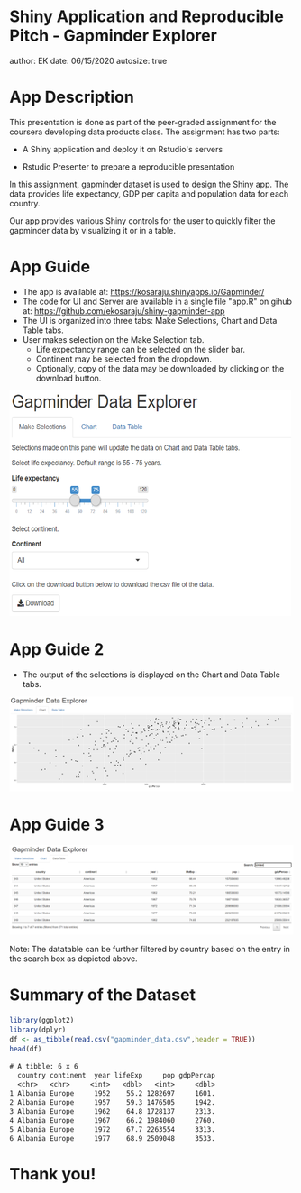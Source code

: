 Shiny Application and Reproducible Pitch - Gapminder Explorer
========================================================
author: EK
date: 06/15/2020
autosize: true

App Description
========================================================

This presentation is done as part of the peer-graded assignment for 
the coursera developing data products class. 
The assignment has two parts:

- A Shiny application and deploy it on Rstudio's servers

- Rstudio Presenter to prepare a reproducible presentation

In this assignment, gapminder dataset is used to design the Shiny app. 
The data provides life expectancy, GDP per capita and population data
for each country.

Our app provides various Shiny controls for the user to quickly filter
the gapminder data by visualizing it or in a table.

App Guide
========================================================

- The app is available at: <https://kosaraju.shinyapps.io/Gapminder/>
- The code for UI and Server are available in a single file "app.R" on gihub at:
<https://github.com/ekosaraju/shiny-gapminder-app>
- The UI is organized into three tabs: Make Selections, Chart and Data Table 
  tabs.
- User makes selection on the Make Selection tab.
  - Life expectancy range can be selected on the slider bar.
  - Continent may be selected from the dropdown.
  - Optionally, copy of the data may be downloaded by clicking on the download
  button.
<div align="left">
<img src="Sliders1.png" width=500 height=400>
</div>


App Guide 2
========================================================

- The output of the selections is displayed on the Chart and Data Table tabs.
  
![Plot](Plot1.png)

App Guide 3
========================================================

![Plot](datatable.png)

Note: The datatable can be further filtered by country based on the entry 
in the search box as depicted above.

Summary of the Dataset
========================================================


```r
library(ggplot2)
library(dplyr)
df <- as_tibble(read.csv("gapminder_data.csv",header = TRUE))
head(df)
```

```
# A tibble: 6 x 6
  country continent  year lifeExp     pop gdpPercap
  <chr>   <chr>     <int>   <dbl>   <int>     <dbl>
1 Albania Europe     1952    55.2 1282697     1601.
2 Albania Europe     1957    59.3 1476505     1942.
3 Albania Europe     1962    64.8 1728137     2313.
4 Albania Europe     1967    66.2 1984060     2760.
5 Albania Europe     1972    67.7 2263554     3313.
6 Albania Europe     1977    68.9 2509048     3533.
```
Thank you!
========================================================
